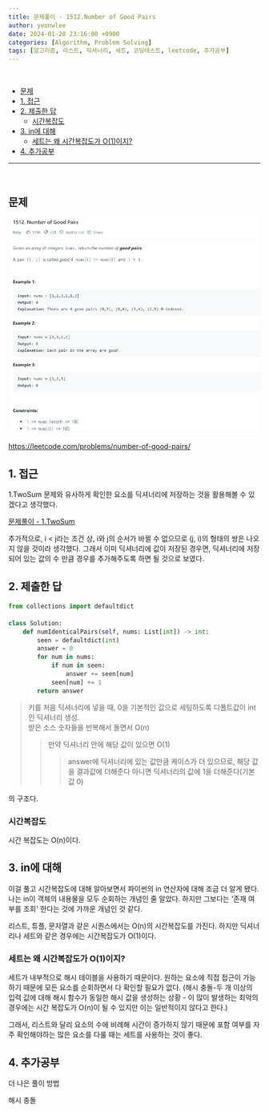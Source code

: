 ```yaml
---
title: 문제풀이 - 1512.Number of Good Pairs
author: yeonwlee
date: 2024-01-28 23:16:00 +0900
categories: [Algorithm, Problem Solving]
tags: [알고리즘, 리스트, 딕셔너리, 세트, 코딩테스트, leetcode, 추가공부]
---
```


<br>

- [문제](#문제)
- [1. 접근](#1-접근)
- [2. 제출한 답](#2-제출한-답)
  - [시간복잡도](#시간복잡도)
- [3. in에 대해](#3-in에-대해)
  - [세트는 왜 시간복잡도가 O(1)이지?](#세트는-왜-시간복잡도가-o1이지)
- [4. 추가공부](#4-추가공부)

---

<br>

## 문제

![image alt 문제](/assets/img/post/문제풀이-leetcode-1552-number-of-good-pairs/img0.png)

<https://leetcode.com/problems/number-of-good-pairs/>

## 1. 접근

1.TwoSum 문제와 유사하게 확인한 요소를 딕셔너리에 저장하는 것을 활용해볼 수 있겠다고 생각했다.

[문제풀이 - 1.TwoSum](https://yeonwlee.github.io/posts/problem-solving-leetcode-1-twosum/)

추가적으로, i < j라는 조건 상, i와 j의 순서가 바뀔 수 없으므로 (j, i)의 형태의 쌍은 나오지 않을 것이라 생각했다.
그래서 이미 딕셔너리에 값이 저장된 경우면, 딕셔너리에 저장되어 있는 값의 수 만큼 경우를 추가해주도록 하면 될 것으로 보였다.

## 2. 제출한 답

```python
from collections import defaultdict

class Solution:
    def numIdenticalPairs(self, nums: List[int]) -> int:
        seen = defaultdict(int)
        answer = 0
        for num in nums:
            if num in seen:
                answer += seen[num]
            seen[num] += 1
        return answer

```

> 키를 처음 딕셔너리에 넣을 때, 0을 기본적인 값으로 세팅하도록 디폴트값이 int인 딕셔너리 생성.  
> 받은 소스 숫자들을 반복해서 돌면서 O(n)
>
> > 만약 딕셔너리 안에 해당 값이 있으면 O(1)
> >
> > > answer에 딕셔너리에 있는 값만큼 케이스가 더 있으므로, 해당 값을 결과값에 더해준다
> > > 아니면 딕셔너리의 값에 1을 더해준다(기본값 0)

의 구조다.

### 시간복잡도

시간 복잡도는 O(n)이다.

## 3. in에 대해

이걸 풀고 시간복잡도에 대해 알아보면서 파이썬의 in 연산자에 대해 조금 더 알게 됐다.
나는 in이 객체의 내용물을 모두 순회하는 개념인 줄 알았다. 하지만 그보다는 '존재 여부를 조회' 한다는 것에 가까운 개념인 것 같다.

리스트, 튜플, 문자열과 같은 시퀀스에서는 O(n)의 시간복잡도를 가진다.
하지만 딕셔너리나 세트와 같은 경우에는 시간복잡도가 O(1)이다.

### 세트는 왜 시간복잡도가 O(1)이지?

세트가 내부적으로 해시 테이블을 사용하기 때문이다.
원하는 요소에 직접 접근이 가능하기 때문에 모든 요소를 순회하면서 다 확인할 필요가 없다.
(해시 충돌-두 개 이상의 입력 값에 대해 해시 함수가 동일한 해시 값을 생성하는 상황 - 이 많이 발생하는 최악의 경우에는 시간 복잡도가 O(n)이 될 수 있지만 이는 일반적이지 않다고 한다.)

그래서, 리스트와 달리 요소의 수에 비례해 시간이 증가하지 않기 때문에
포함 여부를 자주 확인해야하는 많은 요소를 다룰 때는 세트를 사용하는 것이 좋다.

## 4. 추가공부

더 나은 풀이 방법

해시 충돌
